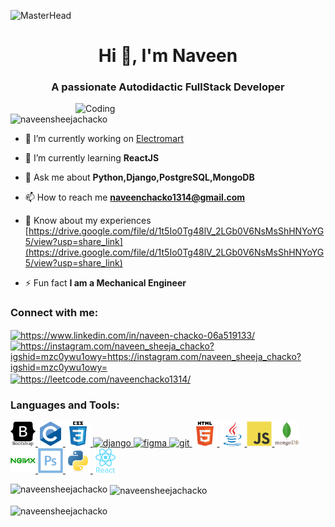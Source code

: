 ![MasterHead](https://www.sevenstarwebsolutions.com/wp-content/themes/sevenstar/img/banner-bg.gif)
<h1 align="center">Hi 👋, I'm Naveen</h1>
<h3 align="center">A passionate Autodidactic FullStack Developer</h3>
<img align="right" alt="Coding" width="400" src="https://camo.githubusercontent.com/cae12fddd9d6982901d82580bdf321d81fb299141098ca1c2d4891870827bf17/68747470733a2f2f6d69726f2e6d656469756d2e636f6d2f6d61782f313336302f302a37513379765349765f7430696f4a2d5a2e676966">

<p align="left"> <img src="https://komarev.com/ghpvc/?username=naveensheejachacko&label=Profile%20views&color=0e75b6&style=flat" alt="naveensheejachacko" /> </p>

- 🔭 I’m currently working on [Electromart](https://electromart.ml/)

- 🌱 I’m currently learning **ReactJS**

- 💬 Ask me about **Python,Django,PostgreSQL,MongoDB**

- 📫 How to reach me **naveenchacko1314@gmail.com**

- 📄 Know about my experiences [https://drive.google.com/file/d/1t5Io0Tg48lV_2LGb0V6NsMsShHNYoYG5/view?usp=share_link](https://drive.google.com/file/d/1t5Io0Tg48lV_2LGb0V6NsMsShHNYoYG5/view?usp=share_link)

- ⚡ Fun fact **I am a Mechanical Engineer**

<h3 align="left">Connect with me:</h3>
<p align="left">
<a href="https://linkedin.com/in/https://www.linkedin.com/in/naveen-chacko-06a519133/" target="blank"><img align="center" src="https://raw.githubusercontent.com/rahuldkjain/github-profile-readme-generator/master/src/images/icons/Social/linked-in-alt.svg" alt="https://www.linkedin.com/in/naveen-chacko-06a519133/" height="30" width="40" /></a>
<a href="https://instagram.com/https://instagram.com/naveen_sheeja_chacko?igshid=mzc0ywu1owy=https://instagram.com/naveen_sheeja_chacko?igshid=mzc0ywu1owy=" target="blank"><img align="center" src="https://raw.githubusercontent.com/rahuldkjain/github-profile-readme-generator/master/src/images/icons/Social/instagram.svg" alt="https://instagram.com/naveen_sheeja_chacko?igshid=mzc0ywu1owy=https://instagram.com/naveen_sheeja_chacko?igshid=mzc0ywu1owy=" height="30" width="40" /></a>
<a href="https://www.leetcode.com/https://leetcode.com/naveenchacko1314/" target="blank"><img align="center" src="https://raw.githubusercontent.com/rahuldkjain/github-profile-readme-generator/master/src/images/icons/Social/leet-code.svg" alt="https://leetcode.com/naveenchacko1314/" height="30" width="40" /></a>
</p>

<h3 align="left">Languages and Tools:</h3>
<p align="left"> <a href="https://getbootstrap.com" target="_blank" rel="noreferrer"> <img src="https://raw.githubusercontent.com/devicons/devicon/master/icons/bootstrap/bootstrap-plain-wordmark.svg" alt="bootstrap" width="40" height="40"/> </a> <a href="https://www.cprogramming.com/" target="_blank" rel="noreferrer"> <img src="https://raw.githubusercontent.com/devicons/devicon/master/icons/c/c-original.svg" alt="c" width="40" height="40"/> </a> <a href="https://www.w3schools.com/css/" target="_blank" rel="noreferrer"> <img src="https://raw.githubusercontent.com/devicons/devicon/master/icons/css3/css3-original-wordmark.svg" alt="css3" width="40" height="40"/> </a> <a href="https://www.djangoproject.com/" target="_blank" rel="noreferrer"> <img src="https://cdn.worldvectorlogo.com/logos/django.svg" alt="django" width="40" height="40"/> </a> <a href="https://www.figma.com/" target="_blank" rel="noreferrer"> <img src="https://www.vectorlogo.zone/logos/figma/figma-icon.svg" alt="figma" width="40" height="40"/> </a> <a href="https://git-scm.com/" target="_blank" rel="noreferrer"> <img src="https://www.vectorlogo.zone/logos/git-scm/git-scm-icon.svg" alt="git" width="40" height="40"/> </a> <a href="https://www.w3.org/html/" target="_blank" rel="noreferrer"> <img src="https://raw.githubusercontent.com/devicons/devicon/master/icons/html5/html5-original-wordmark.svg" alt="html5" width="40" height="40"/> </a> <a href="https://www.java.com" target="_blank" rel="noreferrer"> <img src="https://raw.githubusercontent.com/devicons/devicon/master/icons/java/java-original.svg" alt="java" width="40" height="40"/> </a> <a href="https://developer.mozilla.org/en-US/docs/Web/JavaScript" target="_blank" rel="noreferrer"> <img src="https://raw.githubusercontent.com/devicons/devicon/master/icons/javascript/javascript-original.svg" alt="javascript" width="40" height="40"/> </a> <a href="https://www.mongodb.com/" target="_blank" rel="noreferrer"> <img src="https://raw.githubusercontent.com/devicons/devicon/master/icons/mongodb/mongodb-original-wordmark.svg" alt="mongodb" width="40" height="40"/> </a> <a href="https://www.nginx.com" target="_blank" rel="noreferrer"> <img src="https://raw.githubusercontent.com/devicons/devicon/master/icons/nginx/nginx-original.svg" alt="nginx" width="40" height="40"/> </a> <a href="https://www.photoshop.com/en" target="_blank" rel="noreferrer"> <img src="https://raw.githubusercontent.com/devicons/devicon/master/icons/photoshop/photoshop-line.svg" alt="photoshop" width="40" height="40"/> </a> <a href="https://www.python.org" target="_blank" rel="noreferrer"> <img src="https://raw.githubusercontent.com/devicons/devicon/master/icons/python/python-original.svg" alt="python" width="40" height="40"/> </a> <a href="https://reactjs.org/" target="_blank" rel="noreferrer"> <img src="https://raw.githubusercontent.com/devicons/devicon/master/icons/react/react-original-wordmark.svg" alt="react" width="40" height="40"/> </a> </p>

<p><img align="left" src="https://github-readme-stats.vercel.app/api/top-langs?username=naveensheejachacko&show_icons=true&locale=en&layout=compact" alt="naveensheejachacko" /></p>

<p>&nbsp;<img align="center" src="https://github-readme-stats.vercel.app/api?username=naveensheejachacko&show_icons=true&locale=en" alt="naveensheejachacko" /></p>

<p><img align="center" src="https://github-readme-streak-stats.herokuapp.com/?user=naveensheejachacko&" alt="naveensheejachacko" /></p>
